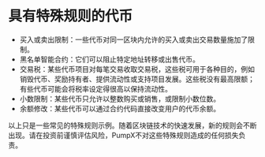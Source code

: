# 具有特殊规则的代币

* 买入或卖出限制：一些代币对同一区块内允许的买入或卖出交易数量施加了限制。
* 黑名单智能合约：它们可以阻止特定地址转移或出售代币。
* 交易税：某些代币项目对每笔交易收取交易税，这些税可用于各种目的，例如销毁代币、奖励持有者、提供流动性或支持项目发展。这些税没有最高限额；有些代币可能会将税率设定得很高以保持流动性。
* 小数限制：某些代币只允许以整数购买或销售，或限制小数位数。
* 余额修改：某些代币可以通过合约代码直接改变用户的代币余额。

以上只是一些常见的特殊规则示例。随着区块链技术的快速发展，新的规则会不断出现。请在投资前谨慎评估风险，PumpX不对这些特殊规则造成的任何损失负责。
